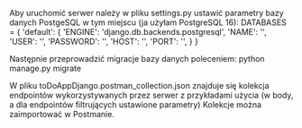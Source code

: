 
Aby uruchomić serwer należy w pliku settings.py ustawić parametry bazy danych PostgeSQL w tym miejscu (ja użyłam PostgreSQL 16):
DATABASES = {
        'default': {
        'ENGINE': 'django.db.backends.postgresql',
        'NAME': '',
        'USER': '',
        'PASSWORD': '',
        'HOST': '',
        'PORT': '',
    }
}

Następnie przeprowadzić migracje bazy danych poleceniem: python manage.py migrate 

W pliku toDoAppDjango.postman_collection.json znajduje się kolekcja endpointów wykorzystywanych przez serwer z przykładami użycia (w body, a dla endpointów filtrujących ustawione parametry)
Kolekcje można zaimportować w Postmanie.
